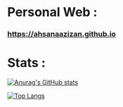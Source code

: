 # Personal Web :

### https://ahsanaazizan.github.io


# Stats :

[![Anurag's GitHub stats](https://github-readme-stats.vercel.app/api?username=ahsanAazizan&show_icons=true&theme=transparent)](https://github.com/anuraghazra/github-readme-statst)


[![Top Langs](https://github-readme-stats.vercel.app/api/top-langs/?username=ahsanAazizan&show_icons=true&theme=transparent)](https://github.com/anuraghazra/github-readme-stats)
